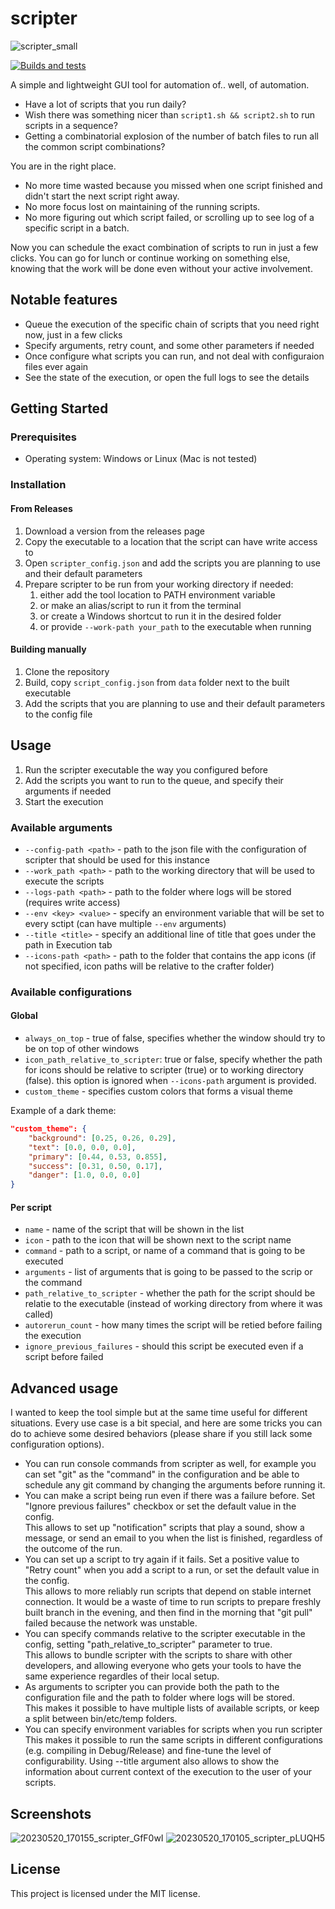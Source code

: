 # scripter
![scripter_small](https://github.com/gameraccoon/scripter/assets/24990031/77612c82-c440-4453-a29f-9126a11db56a)

[![Builds and tests](https://github.com/gameraccoon/scripter/actions/workflows/rust.yml/badge.svg)](https://github.com/gameraccoon/scripter/actions/workflows/rust.yml)

A simple and lightweight GUI tool for automation of.. well, of automation.

- Have a lot of scripts that you run daily?  
- Wish there was something nicer than `script1.sh && script2.sh` to run scripts in a sequence?  
- Getting a combinatorial explosion of the number of batch files to run all the common script combinations?  

You are in the right place.

- No more time wasted because you missed when one script finished and didn't start the next script right away.  
- No more focus lost on maintaining of the running scripts.  
- No more figuring out which script failed, or scrolling up to see log of a specific script in a batch.  

Now you can schedule the exact combination of scripts to run in just a few clicks. You can go for lunch or continue working on something else, knowing that the work will be done even without your active involvement.  

## Notable features

- Queue the execution of the specific chain of scripts that you need right now, just in a few clicks
- Specify arguments, retry count, and some other parameters if needed
- Once configure what scripts you can run, and not deal with configuraion files ever again
- See the state of the execution, or open the full logs to see the details

## Getting Started

### Prerequisites

- Operating system: Windows or Linux (Mac is not tested)

### Installation

#### From Releases
1. Download a version from the releases page
1. Copy the executable to a location that the script can have write access to
1. Open `scripter_config.json` and add the scripts you are planning to use and their default parameters
1. Prepare scripter to be run from your working directory if needed:
    1. either add the tool location to PATH environment variable
    1. or make an alias/script to run it from the terminal
    1. or create a Windows shortcut to run it in the desired folder
    1. or provide `--work-path your_path` to the executable when running

#### Building manually

1. Clone the repository
1. Build, copy `script_config.json` from `data` folder next to the built executable
1. Add the scripts that you are planning to use and their default parameters to the config file

## Usage

1. Run the scripter executable the way you configured before
1. Add the scripts you want to run to the queue, and specify their arguments if needed
1. Start the execution

### Available arguments
- `--config-path <path>` - path to the json file with the configuration of scripter that should be used for this instance
- `--work_path <path>` - path to the working directory that will be used to execute the scripts
- `--logs-path <path>` - path to the folder where logs will be stored (requires write access)
- `--env <key> <value>` - specify an environment variable that will be set to every sctipt (can have multiple `--env` arguments)
- `--title <title>` - specify an additional line of title that goes under the path in Execution tab
- `--icons-path <path>` - path to the folder that contains the app icons (if not specified, icon paths will be relative to the crafter folder)

### Available configurations

#### Global
- `always_on_top` - true of false, specifies whether the window should try to be on top of other windows
- `icon_path_relative_to_scripter`: true or false, specify whether the path for icons should be relative to scripter (true) or to working directory (false). this option is ignored when `--icons-path` argument is provided.
- `custom_theme` - specifies custom colors that forms a visual theme

Example of a dark theme:
```json
"custom_theme": {
	"background": [0.25, 0.26, 0.29],
	"text": [0.0, 0.0, 0.0],
	"primary": [0.44, 0.53, 0.855],
	"success": [0.31, 0.50, 0.17],
	"danger": [1.0, 0.0, 0.0]
}
```

#### Per script

- `name` - name of the script that will be shown in the list
- `icon` - path to the icon that will be shown next to the script name
- `command` - path to a script, or name of a command that is going to be executed
- `arguments` - list of arguments that is going to be passed to the scrip or the command
- `path_relative_to_scripter` - whether the path for the script should be relatie to the executable (instead of working directory from where it was called)
- `autorerun_count` - how many times the script will be retied before failing the execution
- `ignore_previous_failures` - should this script be executed even if a script before failed

## Advanced usage

I wanted to keep the tool simple but at the same time useful for different situations. Every use case is a bit special, and here are some tricks you can do to achieve some desired behaviors (please share if you still lack some configuration options).

- You can run console commands from scripter as well, for example you can set "git" as the "command" in the configuration and be able to schedule any git command by changing the arguments before running it.
- You can make a script being run even if there was a failure before. Set "Ignore previous failures" checkbox or set the default value in the config.   
This allows to set up "notification" scripts that play a sound, show a message, or send an email to you when the list is finished, regardless of the outcome of the run.
- You can set up a script to try again if it fails. Set a positive value to "Retry count" when you add a script to a run, or set the default value in the config.  
This allows to more reliably run scripts that depend on stable internet connection. It would be a waste of time to run scripts to prepare freshly built branch in the evening, and then find in the morning that "git pull" failed because the network was unstable.
- You can specify commands relative to the scripter executable in the config, setting "path_relative_to_scripter" parameter to true.  
This allows to bundle scripter with the scripts to share with other developers, and allowing everyone who gets your tools to have the same experience regardles of their local setup.
- As arguments to scripter you can provide both the path to the configuration file and the path to folder where logs will be stored.  
This makes it possible to have multiple lists of available scripts, or keep a split between bin/etc/temp folders.
- You can specify environment variables for scripts when you run scripter  
This makes it possible to run the same scripts in different configurations (e.g. compiling in Debug/Release) and fine-tune the level of configurability. Using --title argument also allows to show the information about current context of the execution to the user of your scripts.

## Screenshots
![20230520_170155_scripter_GfF0wI](https://github.com/gameraccoon/scripter/assets/24990031/cadde251-f97c-47c3-b17d-f28940eb7d6b)
![20230520_170105_scripter_pLUQH5](https://github.com/gameraccoon/scripter/assets/24990031/e0060f9a-3a8e-467f-88aa-dbbff17081a8)


## License

This project is licensed under the MIT license.
